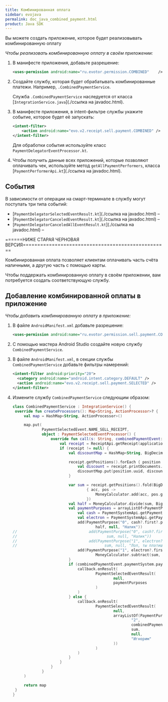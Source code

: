 ```yaml
---
title: Комбинированная оплата
sidebar: evojava
permalink: doc_java_сombined_payment.html
product: Java SDK
---
```



Вы можете создать приложение, которое будет реализовывать комбинированную оплату


*Чтобы реализовать комбинированную оплату в своём приложении:*

1. В манифесте приложения, добавьте разрешение:

   ```xml
   <uses-permission android:name="ru.evotor.permission.COMBINED"    />
   ```

2. Создайте службу, которая будет обрабатывать комбинированные платежи. Например, `.CombinedPaymentService`.

   Служба `.CombinedPaymentService` наследуется от класса [`IntegrationService.java`](./ссылка на javadoc.html).

3. В манифесте приложения, в intent-фильтре службы укажите событие, которое будет её запускать:

   ```xml
   <intent-filter>
       <action android:name="evo.v2.receipt.sell.payment.COMBINED" />
   </intent-filter>
   ```

   Для обработки события используйте класс `PaymentDelegatorEventProcessor.kt`.

4. Чтобы получить данные всех приложений, которые позволяют оплачивать чек, используйте метод `getAllPaymentPerformers`, класса [`PaymentPerformerApi.kt`](./ссылка на javadoc.html).


## События

В зависимости от операции на смарт-терминале в службу могут поступать три типа событий:

* [`PaymentDelegatorSelectedEventResult.kt`](./ссылка на javadoc.html) –
* [`PaymentDelegatorCanceledEventResult.kt`](./ссылка на javadoc.html) –
* [`PaymentDelegatorCanceledAllEventResult.kt`](./ссылка на javadoc.html) –










======НИЖЕ СТАРАЯ ЧЕРНОВАЯ ВЕРСИЯ==================================================

Комбинированная оплата позволяет клиентам оплачивать часть счёта наличными, а другую часть с помощью карты.

Чтобы поддержать комбинированную оплату в своём приложении, вам потребуется создать соответствующую службу.

## Добавление комбинированной оплаты в приложение

_Чтобы добавить комбинированную оплату в приложение:_

1. В файле `AndroidManifest.xml` добавьте разрешение:

   ```xml
   <uses-permission android:name="ru.evotor.permission.sell.payment.COMBINED" />
   ```

2. С помощью мастера Android Studio создайте новую службу `CombinedPaymentService`.
3. В файле `AndroidManifest.xml`, в секции службы `CombinedPaymentService` добавьте фильтры намерений:

   ```xml
   <intent-filter android:priority="20">
     <category android:name="android.intent.category.DEFAULT" />
     <action android:name="evo.v2.receipt.sell.payment.SELECTED" />
   </intent-filter>
   ```

4. Измените службу `CombinedPaymentService` следующим образом:

   ```kotlin
   class CombinedPaymentService : IntegrationService() {
    override fun createProcessors(): Map<String, ActionProcessor>? {
        val map = HashMap<String, ActionProcessor>()

        map.put(
                PaymentSelectedEvent.NAME_SELL_RECEIPT,
                object : PaymentSelectedEventProcessor() {
                    override fun call(s: String, combinedPaymentEvent: PaymentSelectedEvent, callback: ActionProcessor.Callback) {
                        val receipt = ReceiptApi.getReceipt(applicationContext, Receipt.Type.SELL)
                        if (receipt != null) {
                            val discountMap = HashMap<String, BigDecimal>()

                            receipt.getPositions().forEach { position ->
                                val discount = receipt.printDocuments.filter { it.positions.contains(position) }.firstOrNull()?.discounts?.get(position.uuid)
                                discountMap.put(position.uuid, discount ?: BigDecimal.ZERO)
                            }

                            var sum = receipt.getPositions().fold(BigDecimal.ZERO,
                                    { acc, pos ->
                                        MoneyCalculator.add(acc, pos.getTotal(discountMap[pos.uuid]))
                                    })
                            val half = MoneyCalculator.divide(sum, BigDecimal("2"))
                            val paymentPurposes = arrayListOf<PaymentPurpose>().apply {
                                val cash = PaymentSystemApi.getPaymentSystems(applicationContext).find { it.first.paymentType == PaymentType.CASH }
                                val electron = PaymentSystemApi.getPaymentSystems(applicationContext).find { it.first.paymentType == PaymentType.ELECTRON }
                                add(PaymentPurpose("0", cash?.first?.paymentSystemId,
                                        half, null, "Налик"))
   //                                add(PaymentPurpose("0", cash?.first?.paymentSystemId, // налик больше, чем нужно
   //                                        sum, null, "Налик"))
   //                                add(PaymentPurpose("1", electron?.first?.paymentSystemId,
   //                                       sum, null, "Лол, ты платишь картой")) // картой больше, чем нужно
                                add(PaymentPurpose("1", electron?.first?.paymentSystemId,
                                        MoneyCalculator.subtract(sum, half), null, "Лол, ты платишь картой"))
                            }
                            if (combinedPaymentEvent.paymentSystem.paymentType == PaymentType.COMBINED) {
                                callback.onResult(
                                        PaymentSelectedEventResult(
                                                null,
                                                paymentPurposes
                                        )
                                )
                            } else {
                                callback.onResult(
                                        PaymentSelectedEventResult(
                                                null,
                                                arrayListOf(PaymentPurpose(
                                                        "2",
                                                        combinedPaymentEvent.paymentSystem.paymentSystemId,
                                                        sum,
                                                        null,
                                                        "Игнорим"
                                                ))
                                        )
                                )
                            }
                        }
                    }
                }
        )

        return map
    }
   }
   ```
